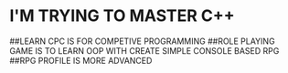 # I'M TRYING TO MASTER C++
##LEARN CPC IS FOR COMPETIVE PROGRAMMING
##ROLE PLAYING GAME IS TO LEARN OOP WITH CREATE SIMPLE CONSOLE BASED RPG
##RPG PROFILE IS MORE ADVANCED
